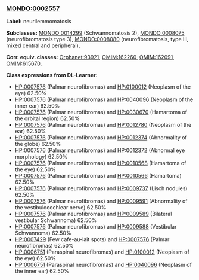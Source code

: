 
### [MONDO:0002557](http://purl.obolibrary.org/obo/MONDO_0002557)
**Label:** neurilemmomatosis

**Subclasses:** [MONDO:0014299](http://purl.obolibrary.org/obo/MONDO_0014299) (Schwannomatosis 2), [MONDO:0008075](http://purl.obolibrary.org/obo/MONDO_0008075) (neurofibromatosis type 3), [MONDO:0008080](http://purl.obolibrary.org/obo/MONDO_0008080) (neurofibromatosis, type Iii, mixed central and peripheral), 

**Corr. equiv. classes:** [Orphanet:93921](http://www.orpha.net/ORDO/Orphanet_93921), [OMIM:162260](http://purl.obolibrary.org/obo/OMIM_162260), [OMIM:162091](http://purl.obolibrary.org/obo/OMIM_162091), [OMIM:615670](http://purl.obolibrary.org/obo/OMIM_615670), 

**Class expressions from DL-Learner:**

- [HP:0007576](http://purl.obolibrary.org/obo/HP_0007576) (Palmar neurofibromas) and [HP:0100012](http://purl.obolibrary.org/obo/HP_0100012) (Neoplasm of the eye) 62.50%
- [HP:0007576](http://purl.obolibrary.org/obo/HP_0007576) (Palmar neurofibromas) and [HP:0040096](http://purl.obolibrary.org/obo/HP_0040096) (Neoplasm of the inner ear) 62.50%
- [HP:0007576](http://purl.obolibrary.org/obo/HP_0007576) (Palmar neurofibromas) and [HP:0030670](http://purl.obolibrary.org/obo/HP_0030670) (Hamartoma of the orbital region) 62.50%
- [HP:0007576](http://purl.obolibrary.org/obo/HP_0007576) (Palmar neurofibromas) and [HP:0012780](http://purl.obolibrary.org/obo/HP_0012780) (Neoplasm of the ear) 62.50%
- [HP:0007576](http://purl.obolibrary.org/obo/HP_0007576) (Palmar neurofibromas) and [HP:0012374](http://purl.obolibrary.org/obo/HP_0012374) (Abnormality of the globe) 62.50%
- [HP:0007576](http://purl.obolibrary.org/obo/HP_0007576) (Palmar neurofibromas) and [HP:0012372](http://purl.obolibrary.org/obo/HP_0012372) (Abnormal eye morphology) 62.50%
- [HP:0007576](http://purl.obolibrary.org/obo/HP_0007576) (Palmar neurofibromas) and [HP:0010568](http://purl.obolibrary.org/obo/HP_0010568) (Hamartoma of the eye) 62.50%
- [HP:0007576](http://purl.obolibrary.org/obo/HP_0007576) (Palmar neurofibromas) and [HP:0010566](http://purl.obolibrary.org/obo/HP_0010566) (Hamartoma) 62.50%
- [HP:0007576](http://purl.obolibrary.org/obo/HP_0007576) (Palmar neurofibromas) and [HP:0009737](http://purl.obolibrary.org/obo/HP_0009737) (Lisch nodules) 62.50%
- [HP:0007576](http://purl.obolibrary.org/obo/HP_0007576) (Palmar neurofibromas) and [HP:0009591](http://purl.obolibrary.org/obo/HP_0009591) (Abnormality of the vestibulocochlear nerve) 62.50%
- [HP:0007576](http://purl.obolibrary.org/obo/HP_0007576) (Palmar neurofibromas) and [HP:0009589](http://purl.obolibrary.org/obo/HP_0009589) (Bilateral vestibular Schwannoma) 62.50%
- [HP:0007576](http://purl.obolibrary.org/obo/HP_0007576) (Palmar neurofibromas) and [HP:0009588](http://purl.obolibrary.org/obo/HP_0009588) (Vestibular Schwannoma) 62.50%
- [HP:0007429](http://purl.obolibrary.org/obo/HP_0007429) (Few cafe-au-lait spots) and [HP:0007576](http://purl.obolibrary.org/obo/HP_0007576) (Palmar neurofibromas) 62.50%
- [HP:0006751](http://purl.obolibrary.org/obo/HP_0006751) (Paraspinal neurofibromas) and [HP:0100012](http://purl.obolibrary.org/obo/HP_0100012) (Neoplasm of the eye) 62.50%
- [HP:0006751](http://purl.obolibrary.org/obo/HP_0006751) (Paraspinal neurofibromas) and [HP:0040096](http://purl.obolibrary.org/obo/HP_0040096) (Neoplasm of the inner ear) 62.50%


